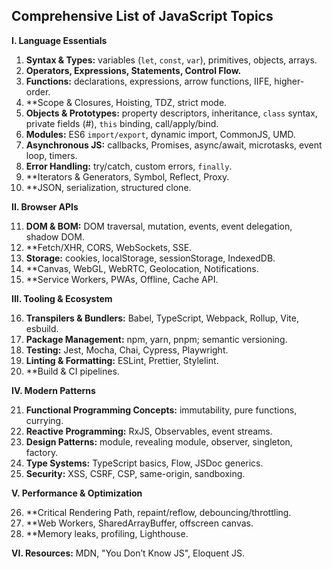 ## Comprehensive List of JavaScript Topics

**I. Language Essentials**

1.  **Syntax & Types:** variables (`let`, `const`, `var`), primitives, objects, arrays.
2.  **Operators, Expressions, Statements, Control Flow.**
3.  **Functions:** declarations, expressions, arrow functions, IIFE, higher-order.
4.  **Scope & Closures, Hoisting, TDZ, strict mode.
5.  **Objects & Prototypes:** property descriptors, inheritance, `class` syntax, private fields (#), `this` binding, call/apply/bind.
6.  **Modules:** ES6 `import/export`, dynamic import, CommonJS, UMD.
7.  **Asynchronous JS:** callbacks, Promises, async/await, microtasks, event loop, timers.
8.  **Error Handling:** try/catch, custom errors, `finally`.
9.  **Iterators & Generators, Symbol, Reflect, Proxy.
10. **JSON, serialization, structured clone.

**II. Browser APIs**

11. **DOM & BOM:** DOM traversal, mutation, events, event delegation, shadow DOM.
12. **Fetch/XHR, CORS, WebSockets, SSE.
13. **Storage:** cookies, localStorage, sessionStorage, IndexedDB.
14. **Canvas, WebGL, WebRTC, Geolocation, Notifications.
15. **Service Workers, PWAs, Offline, Cache API.

**III. Tooling & Ecosystem**

16. **Transpilers & Bundlers:** Babel, TypeScript, Webpack, Rollup, Vite, esbuild.
17. **Package Management:** npm, yarn, pnpm; semantic versioning.
18. **Testing:** Jest, Mocha, Chai, Cypress, Playwright.
19. **Linting & Formatting:** ESLint, Prettier, Stylelint.
20. **Build & CI pipelines.

**IV. Modern Patterns**

21. **Functional Programming Concepts:** immutability, pure functions, currying.
22. **Reactive Programming:** RxJS, Observables, event streams.
23. **Design Patterns:** module, revealing module, observer, singleton, factory.
24. **Type Systems:** TypeScript basics, Flow, JSDoc generics.
25. **Security:** XSS, CSRF, CSP, same-origin, sandboxing.

**V. Performance & Optimization**

26. **Critical Rendering Path, repaint/reflow, debouncing/throttling.
27. **Web Workers, SharedArrayBuffer, offscreen canvas.
28. **Memory leaks, profiling, Lighthouse.

**VI. Resources:** MDN, "You Don’t Know JS", Eloquent JS.
